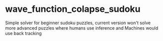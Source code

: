 # wave_function_colapse_sudoku

Simple solver for beginner sudoku puzzles, 
current version won't solve more advanced puzzles where humans use inference and 
Machines would use back tracking
